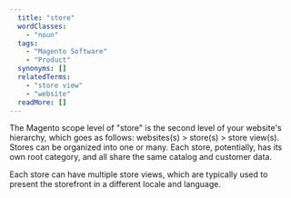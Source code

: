 ```yaml
---
  title: "store"
  wordClasses: 
    - "noun"
  tags: 
    - "Magento Software"
    - "Product"
  synonyms: []
  relatedTerms: 
    - "store view"
    - "website"
  readMore: []
---
```

The Magento scope level of "store" is the second level of your website's hierarchy, which goes as follows: websites(s) > store(s) > store view(s). Stores can be organized into one or many. Each store, potentially, has its own root category, and all share the same catalog and customer data. 

Each store can have multiple store views, which are typically used to present the storefront in a different locale and language.
